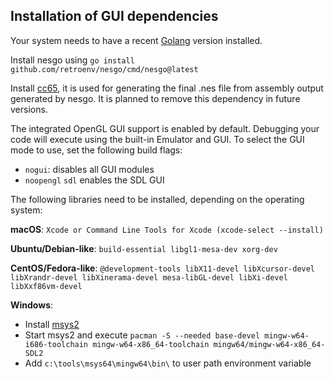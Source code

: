 ## Installation of GUI dependencies

Your system needs to have a recent [Golang](https://go.dev/) version installed.

Install nesgo using `go install github.com/retroenv/nesgo/cmd/nesgo@latest`

Install [cc65](https://github.com/cc65/cc65), it is used for generating
the final .nes file from assembly output generated by nesgo.
It is planned to remove this dependency in future versions.

The integrated OpenGL GUI support is enabled by default. Debugging
your code will execute using the built-in Emulator and GUI.
To select the GUI mode to use, set the following build flags:

* `nogui`: disables all GUI modules
* `noopengl` `sdl` enables the SDL GUI

The following libraries need to be installed,
depending on the operating system:

**macOS**: `Xcode or Command Line Tools for Xcode (xcode-select --install)`

**Ubuntu/Debian-like**: `build-essential libgl1-mesa-dev xorg-dev`

**CentOS/Fedora-like**: `@development-tools libX11-devel libXcursor-devel
libXrandr-devel libXinerama-devel mesa-libGL-devel libXi-devel
libXxf86vm-devel`

**Windows**:
* Install [msys2](http://www.msys2.org/)
* Start msys2 and execute `pacman -S --needed base-devel
  mingw-w64-i686-toolchain mingw-w64-x86_64-toolchain
  mingw64/mingw-w64-x86_64-SDL2`
* Add `c:\tools\msys64\mingw64\bin\` to user path environment variable
